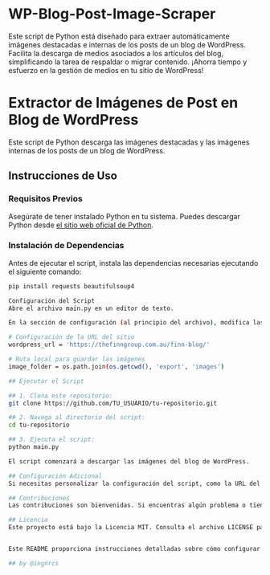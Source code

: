 # WP-Blog-Post-Image-Scraper
Este script de Python está diseñado para extraer automáticamente imágenes destacadas e internas de los posts de un blog de WordPress. Facilita la descarga de medios asociados a los artículos del blog, simplificando la tarea de respaldar o migrar contenido. ¡Ahorra tiempo y esfuerzo en la gestión de medios en tu sitio de WordPress!

# Extractor de Imágenes de Post en Blog de WordPress

Este script de Python descarga las imágenes destacadas y las imágenes internas de los posts de un blog de WordPress.

## Instrucciones de Uso

### Requisitos Previos

Asegúrate de tener instalado Python en tu sistema. Puedes descargar Python desde [el sitio web oficial de Python](https://www.python.org/).

### Instalación de Dependencias

Antes de ejecutar el script, instala las dependencias necesarias ejecutando el siguiente comando:

```bash
pip install requests beautifulsoup4

Configuración del Script
Abre el archivo main.py en un editor de texto.

En la sección de configuración (al principio del archivo), modifica las variables según tus necesidades:

# Configuración de la URL del sitio
wordpress_url = 'https://thefinngroup.com.au/finn-blog/'

# Ruta local para guardar las imágenes
image_folder = os.path.join(os.getcwd(), 'export', 'images')

## Ejecutar el Script

## 1. Clona este repositorio:
git clone https://github.com/TU_USUARIO/tu-repositorio.git

## 2. Navega al directorio del script:
cd tu-repositorio

## 3. Ejecuta el script:
python main.py

El script comenzará a descargar las imágenes del blog de WordPress.

## Configuración Adicional
Si necesitas personalizar la configuración del script, como la URL del blog de WordPress o la carpeta de destino de las imágenes, puedes hacerlo en el archivo main.py.

## Contribuciones
Las contribuciones son bienvenidas. Si encuentras algún problema o tienes mejoras sugeridas, abre un problema o envía una solicitud de extracción.

## Licencia
Este proyecto está bajo la Licencia MIT. Consulta el archivo LICENSE para obtener más detalles.


Este README proporciona instrucciones detalladas sobre cómo configurar y ejecutar el script, así como información sobre la configuración adicional y cómo contribuir al proyecto. Recuerda ajustar los enlaces y detalles específicos según tu situación. ¡Espero que sea útil para tu proyecto!

## by @ingnrcs
